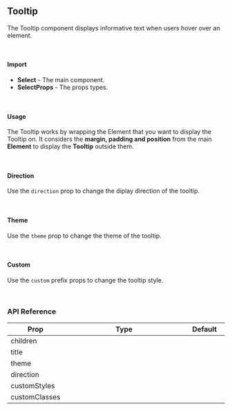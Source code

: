 ## Tooltip

The Tooltip component displays informative text when users hover over an element.

<div><LeSourceButton url="https://github.com/hiimlex/leux/tree/main/src/components/Tooltip"></LeSourceButton></div>

<br/>

#### Import

<div>
<TooltipImportPreview>
</TooltipImportPreview>
</div>

- **Select** - The main component.
- **SelectProps** - The props types.

<br/>

#### Usage

The Tooltip works by wrapping the Element that you want to display the Tooltip on. It considers the **margin, padding and position** from the main **Element** to display the **Tooltip** outside them.

<div>
<TooltipUsagePreview>
</TooltipUsagePreview>
</div>

<br/>

#### Direction

Use the `direction` prop to change the diplay direction of the tooltip.

<div>
<TooltipDirectionPreview>
</TooltipDirectionPreview>
</div>

<br/>

#### Theme

Use the `theme` prop to change the theme of the tooltip.

<div>
<TooltipThemePreview>
</TooltipThemePreview>
</div>

<br/>

#### Custom

Use the `custom` prefix props to change the tooltip style.

<div>
<TooltipCustomPreview>
</TooltipCustomPreview>
</div>

<br/>

### API Reference

<div>
<table>
<thead>
<tr>
<th width="10%">Prop</th>
<th width="70%">Type</th>
<th width="20%">Default</th>
</tr>
</thead>
<tbody>
<tr>
<td>children</td>
<td><LeHighlighter code="React.ReactNode" language="tsx" style="soft" copy="'off'"></LeHighlighter></td>
<td><LeHighlighter language="tsx" code="null" style="soft" copy="'off'"></LeHighlighter></td>
</tr>
<tr>
<td>title</td>
<td><LeHighlighter code="string" language="tsx" style="soft" copy="'off'"></LeHighlighter></td>
<td><LeHighlighter language="tsx" code="null" style="soft" copy="'off'"></LeHighlighter></td>
</tr>
<tr>
<td>theme</td>
<td><LeHighlighter code="'primary' | 'secondary' | 'success' | 'danger' | 'warning' | 'default'" language="tsx" style="soft" copy="'off'"></LeHighlighter></td>
<td><LeHighlighter code="'default'" language="tsx" style="soft" copy="'off'"></LeHighlighter></td>
</tr>
<tr>
<td>direction</td>
<td><LeHighlighter code="'top'|'right'|'bottom'|'left'" language="tsx" style="soft" copy="'off'"></LeHighlighter></td>
<td><LeHighlighter code="'top'" language="tsx" style="soft" copy="'off'"></LeHighlighter></td>
</tr>
<tr>
<td>customStyles</td>
<td><LeHighlighter code="React.CSSProperties" language="tsx" style="soft" copy="'off'"></LeHighlighter></td>
<td><LeHighlighter language="tsx" code="null" style="soft" copy="'off'"></LeHighlighter></td>
</tr>
<tr>
<td>customClasses</td>
<td><LeHighlighter code="string" language="tsx" style="soft" copy="'off'"></LeHighlighter></td>
<td><LeHighlighter language="tsx" code="null" style="soft" copy="'off'"></LeHighlighter></td>
</tr>
</tbody>
</table>
</div>

<br/>
